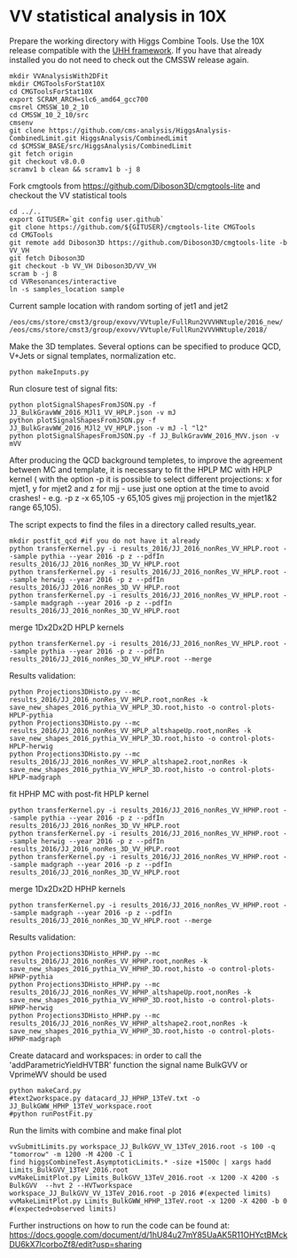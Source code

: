 # VV statistical analysis in 10X

Prepare the working directory with Higgs Combine Tools. Use the 10X release compatible with the [UHH framework](https://github.com/UHH2/UHH2). If you have that already installed you do
not need to check out the CMSSW release again.

```
mkdir VVAnalysisWith2DFit
mkdir CMGToolsForStat10X
cd CMGToolsForStat10X
export SCRAM_ARCH=slc6_amd64_gcc700
cmsrel CMSSW_10_2_10
cd CMSSW_10_2_10/src
cmsenv
git clone https://github.com/cms-analysis/HiggsAnalysis-CombinedLimit.git HiggsAnalysis/CombinedLimit
cd $CMSSW_BASE/src/HiggsAnalysis/CombinedLimit
git fetch origin
git checkout v8.0.0
scramv1 b clean && scramv1 b -j 8
```

Fork cmgtools from https://github.com/Diboson3D/cmgtools-lite and checkout the VV statistical tools

```
cd ../..
export GITUSER=`git config user.github`
git clone https://github.com/${GITUSER}/cmgtools-lite CMGTools
cd CMGTools
git remote add Diboson3D https://github.com/Diboson3D/cmgtools-lite -b VV_VH
git fetch Diboson3D
git checkout -b VV_VH Diboson3D/VV_VH
scram b -j 8
cd VVResonances/interactive
ln -s samples_location sample
```

Current sample location with random sorting of jet1 and jet2

```
/eos/cms/store/cmst3/group/exovv/VVtuple/FullRun2VVVHNtuple/2016_new/
/eos/cms/store/cmst3/group/exovv/VVtuple/FullRun2VVVHNtuple/2018/
```

Make the 3D templates. Several options can be specified to produce QCD, V+Jets or signal templates, normalization etc.
 
```
python makeInputs.py
```

Run closure test of signal fits:

```
python plotSignalShapesFromJSON.py -f JJ_BulkGravWW_2016_MJl1_VV_HPLP.json -v mJ
python plotSignalShapesFromJSON.py -f JJ_BulkGravWW_2016_MJl2_VV_HPLP.json -v mJ -l "l2"
python plotSignalShapesFromJSON.py -f JJ_BulkGravWW_2016_MVV.json -v mVV
```

After producing the QCD background templetes, to improve the agreement between MC and template, it is necessary to fit the  HPLP MC with HPLP kernel ( with the option -p it is possible to select different projections: x for mjet1, y for mjet2 and z for mjj - use just one option at the time to avoid crashes! - e.g. -p z -x 65,105 -y 65,105 gives mjj projection in the mjet1&2 range 65,105).

The script expects to find the files in a directory called results_year.

```
mkdir postfit_qcd #if you do not have it already
python transferKernel.py -i results_2016/JJ_2016_nonRes_VV_HPLP.root --sample pythia --year 2016 -p z --pdfIn results_2016/JJ_2016_nonRes_3D_VV_HPLP.root
python transferKernel.py -i results_2016/JJ_2016_nonRes_VV_HPLP.root --sample herwig --year 2016 -p z --pdfIn results_2016/JJ_2016_nonRes_3D_VV_HPLP.root 
python transferKernel.py -i results_2016/JJ_2016_nonRes_VV_HPLP.root --sample madgraph --year 2016 -p z --pdfIn results_2016/JJ_2016_nonRes_3D_VV_HPLP.root
```

merge 1Dx2Dx2D HPLP kernels

```
python transferKernel.py -i results_2016/JJ_2016_nonRes_VV_HPLP.root --sample pythia --year 2016 -p z --pdfIn results_2016/JJ_2016_nonRes_3D_VV_HPLP.root --merge
```

Results validation:

```
python Projections3DHisto.py --mc results_2016/JJ_2016_nonRes_VV_HPLP.root,nonRes -k save_new_shapes_2016_pythia_VV_HPLP_3D.root,histo -o control-plots-HPLP-pythia
python Projections3DHisto.py --mc results_2016/JJ_2016_nonRes_VV_HPLP_altshapeUp.root,nonRes -k save_new_shapes_2016_pythia_VV_HPLP_3D.root,histo -o control-plots-HPLP-herwig
python Projections3DHisto.py --mc results_2016/JJ_2016_nonRes_VV_HPLP_altshape2.root,nonRes -k save_new_shapes_2016_pythia_VV_HPLP_3D.root,histo -o control-plots-HPLP-madgraph
```

fit HPHP MC with post-fit HPLP kernel

```
python transferKernel.py -i results_2016/JJ_2016_nonRes_VV_HPHP.root --sample pythia --year 2016 -p z --pdfIn results_2016/JJ_2016_nonRes_3D_VV_HPLP.root 
python transferKernel.py -i results_2016/JJ_2016_nonRes_VV_HPHP.root --sample herwig --year 2016 -p z --pdfIn results_2016/JJ_2016_nonRes_3D_VV_HPLP.root 
python transferKernel.py -i results_2016/JJ_2016_nonRes_VV_HPHP.root --sample madgraph --year 2016 -p z --pdfIn results_2016/JJ_2016_nonRes_3D_VV_HPLP.root
```

merge 1Dx2Dx2D HPHP kernels

```
python transferKernel.py -i results_2016/JJ_2016_nonRes_VV_HPHP.root --sample madgraph --year 2016 -p z --pdfIn results_2016/JJ_2016_nonRes_3D_VV_HPLP.root --merge
```

Results validation:

```
python Projections3DHisto_HPHP.py --mc results_2016/JJ_2016_nonRes_VV_HPHP.root,nonRes -k save_new_shapes_2016_pythia_VV_HPHP_3D.root,histo -o control-plots-HPHP-pythia
python Projections3DHisto_HPHP.py --mc results_2016/JJ_2016_nonRes_VV_HPHP_altshapeUp.root,nonRes -k save_new_shapes_2016_pythia_VV_HPHP_3D.root,histo -o control-plots-HPHP-herwig
python Projections3DHisto_HPHP.py --mc results_2016/JJ_2016_nonRes_VV_HPHP_altshape2.root,nonRes -k save_new_shapes_2016_pythia_VV_HPHP_3D.root,histo -o control-plots-HPHP-madgraph
```

Create datacard and workspaces: in order to call the 'addParametricYieldHVTBR' function the signal name BulkGVV or VprimeWV should be used

```
python makeCard.py
#text2workspace.py datacard_JJ_HPHP_13TeV.txt -o JJ_BulkGWW_HPHP_13TeV_workspace.root
#python runPostFit.py 
```

Run the limits with combine and make final plot

```
vvSubmitLimits.py workspace_JJ_BulkGVV_VV_13TeV_2016.root -s 100 -q "tomorrow" -m 1200 -M 4200 -C 1
find higgsCombineTest.AsymptoticLimits.* -size +1500c | xargs hadd Limits_BulkGVV_13TeV_2016.root
vvMakeLimitPlot.py Limits_BulkGVV_13TeV_2016.root -x 1200 -X 4200 -s BulkGVV  --hvt 2 --HVTworkspace workspace_JJ_BulkGVV_VV_13TeV_2016.root -p 2016 #(expected limits)
vvMakeLimitPlot.py Limits_BulkGWW_HPHP_13TeV.root -x 1200 -X 4200 -b 0 #(expected+observed limits)
```

Further instructions on how to run the code can be found at:
https://docs.google.com/document/d/1hU84u27mY85UaAK5R11OHYctBMckDU6kX7IcorboZf8/edit?usp=sharing

